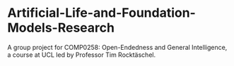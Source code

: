 # Artificial-Life-and-Foundation-Models-Research

A group project for COMP0258: Open-Endedness and General Intelligence, a course at UCL led by Professor Tim Rocktäschel.
